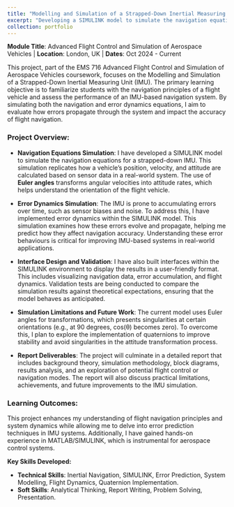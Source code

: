 ```yaml
---
title: "Modelling and Simulation of a Strapped-Down Inertial Measuring Unit (IMU)"
excerpt: "Developing a SIMULINK model to simulate the navigation equations of a strapped-down IMU and assess flight vehicle navigation principles."
collection: portfolio
---
```


**Module Title**: Advanced Flight Control and Simulation of Aerospace Vehicles | **Location**: London, UK | **Dates**: Oct 2024 - Current

This project, part of the EMS 716 Advanced Flight Control and Simulation of Aerospace Vehicles coursework, focuses on the Modelling and Simulation of a Strapped-Down Inertial Measuring Unit (IMU). The primary learning objective is to familiarize students with the navigation principles of a flight vehicle and assess the performance of an IMU-based navigation system. By simulating both the navigation and error dynamics equations, I aim to evaluate how errors propagate through the system and impact the accuracy of flight navigation.

### Project Overview:
- **Navigation Equations Simulation**: I have developed a SIMULINK model to simulate the navigation equations for a strapped-down IMU. This simulation replicates how a vehicle’s position, velocity, and attitude are calculated based on sensor data in a real-world system. The use of **Euler angles** transforms angular velocities into attitude rates, which helps understand the orientation of the flight vehicle.
  
- **Error Dynamics Simulation**: The IMU is prone to accumulating errors over time, such as sensor biases and noise. To address this, I have implemented error dynamics within the SIMULINK model. This simulation examines how these errors evolve and propagate, helping me predict how they affect navigation accuracy. Understanding these error behaviours is critical for improving IMU-based systems in real-world applications.

- **Interface Design and Validation**: I have also built interfaces within the SIMULINK environment to display the results in a user-friendly format. This includes visualizing navigation data, error accumulation, and flight dynamics. Validation tests are being conducted to compare the simulation results against theoretical expectations, ensuring that the model behaves as anticipated.

- **Simulation Limitations and Future Work**: The current model uses Euler angles for transformations, which presents singularities at certain orientations (e.g., at 90 degrees, cos(θ) becomes zero). To overcome this, I plan to explore the implementation of quaternions to improve stability and avoid singularities in the attitude transformation process.

- **Report Deliverables**: The project will culminate in a detailed report that includes background theory, simulation methodology, block diagrams, results analysis, and an exploration of potential flight control or navigation modes. The report will also discuss practical limitations, achievements, and future improvements to the IMU simulation. 

### Learning Outcomes:
This project enhances my understanding of flight navigation principles and system dynamics while allowing me to delve into error prediction techniques in IMU systems. Additionally, I have gained hands-on experience in MATLAB/SIMULINK, which is instrumental for aerospace control systems.

**Key Skills Developed:**
- **Technical Skills**: Inertial Navigation, SIMULINK, Error Prediction, System Modelling, Flight Dynamics, Quaternion Implementation.
- **Soft Skills**: Analytical Thinking, Report Writing, Problem Solving, Presentation.

<!-- [Full Report (PDF)](https://Joosty.github.io/files/IMU_Simulator_Report.pdf) -->

